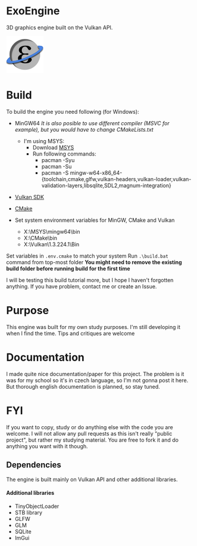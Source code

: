 # ExoEngine

3D graphics engine built on the Vulkan API.

<img src="exo.png" alt="ExoEngine icon" width="100"/>

# Build

To build the engine you need following (for Windows):

* MinGW64
    *It is also posible to use different compiler (MSVC for example), but you would have to change CMakeLists.txt*

    - I'm using MSYS:
        - Download [MSYS](https://www.msys2.org)
        - Run following commands:
            - pacman -Syu
            - pacman -Su
            - pacman -S mingw-w64-x86_64-{toolchain,cmake,glfw,vulkan-headers,vulkan-loader,vulkan-validation-layers,libsqlite,SDL2,magnum-integration}
* [Vulkan SDK](https://vulkan.lunarg.com/sdk/home#windows)
* [CMake](https://cmake.org/download)
* Set system environment variables for MinGW, CMake and Vulkan
    - X:\MSYS\mingw64\bin
    - X:\CMake\bin
    - X:\Vulkan\1.3.224.1\Bin

Set variables in `.env.cmake` to match your system
Run `.\build.bat` command from top-most folder
**You might need to remove the existing build folder before running build for the first time**

I will be testing this build tutorial more, but I hope I haven't forgotten anything. If you have problem, contact me or create an Issue.

# Purpose

This engine was built for my own study purposes. I'm still developing it when I find the time. Tips and critiques are welcome

# Documentation

I made quite nice documentation/paper for this project. The problem is it was for my school so it's in czech language, so I'm not gonna post it here.
But thorough english documentation is planned, so stay tuned.

# FYI

If you want to copy, study or do anything else with the code you are welcome. I will not allow any pull requests as this isn't really "public project", but rather my studying material. You are free to fork it and do anything you want with it though.

## Dependencies

The engine is built mainly on Vulkan API and other additional libraries.

#### Additional libraries

* TinyObjectLoader
* STB library
* GLFW
* GLM
* SQLite
* ImGui
